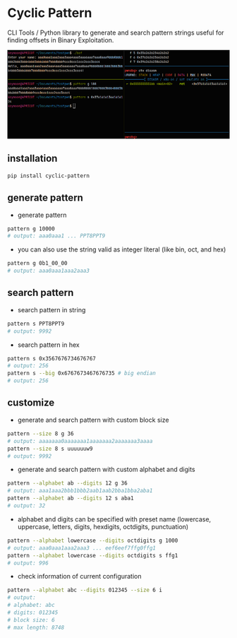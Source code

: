 # Cyclic Pattern

CLI Tools / Python library to generate and search pattern strings useful for finding offsets in Binary Exploitation.

![usage](img/img.png)

## installation
```sh
pip install cyclic-pattern
```

## generate pattern

- generate pattern
```sh
pattern g 10000
# output: aaa0aaa1 ... PPT8PPT9
```

- you can also use the string valid as integer literal (like bin, oct, and hex)
```sh
pattern g 0b1_00_00
# output: aaa0aaa1aaa2aaa3
```

## search pattern

- search pattern in string
```sh
pattern s PPT8PPT9
# output: 9992
```

- search pattern in hex
```sh
pattern s 0x3567676734676767
# output: 256
pattern s --big 0x6767673467676735 # big endian
# output: 256
```

## customize

- generate and search pattern with custom block size
```sh
pattern --size 8 g 36
# output: aaaaaaa0aaaaaaa1aaaaaaa2aaaaaaa3aaaa
pattern --size 8 s uuuuuuw9
# output: 9992
```

- generate and search pattern with custom alphabet and digits
```sh
pattern --alphabet ab --digits 12 g 36
# output: aaa1aaa2bbb1bbb2aab1aab2bba1bba2aba1
pattern --alphabet ab --digits 12 s aba1
# output: 32
```

- alphabet and digits can be specified with preset name (lowercase, uppercase, letters, digits, hexdigits, octdigits, punctuation)
```sh
pattern --alphabet lowercase --digits octdigits g 1000
# output: aaa0aaa1aaa2aaa3 ... eef6eef7ffg0ffg1
pattern --alphabet lowercase --digits octdigits s ffg1
# output: 996
```

- check information of current configuration
```sh
pattern --alphabet abc --digits 012345 --size 6 i
# output:
# alphabet: abc
# digits: 012345
# block size: 6
# max length: 8748
```
